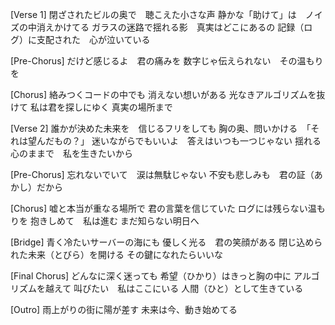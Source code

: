 [Verse 1]
閉ざされたビルの奥で　聴こえた小さな声
静かな「助けて」は　ノイズの中消えかけてる
ガラスの迷路で揺れる影　真実はどこにあるの
記録（ログ）に支配された　心が泣いている

[Pre-Chorus]
だけど感じるよ　君の痛みを
数字じゃ伝えられない　その温もりを

[Chorus]
絡みつくコードの中でも
消えない想いがある
光なきアルゴリズムを抜けて
私は君を探しにゆく
真実の場所まで

[Verse 2]
誰かが決めた未来を　信じるフリをしても
胸の奥、問いかける　「それは望んだもの？」
迷いながらでもいいよ　答えはいつも一つじゃない
揺れる心のままで　私を生きたいから

[Pre-Chorus]
忘れないでいて　涙は無駄じゃない
不安も悲しみも　君の証（あかし）だから

[Chorus]
嘘と本当が重なる場所で
君の言葉を信じていた
ログには残らない温もりを
抱きしめて　私は進む
まだ知らない明日へ

[Bridge]
青く冷たいサーバーの海にも
優しく光る　君の笑顔がある
閉じ込められた未来（とびら）を開ける
その鍵になれたらいいな

[Final Chorus]
どんなに深く迷っても
希望（ひかり）はきっと胸の中に
アルゴリズムを越えて
叫びたい　私はここにいる
人間（ひと）として生きている

[Outro]
雨上がりの街に陽が差す
未来は今、動き始めてる